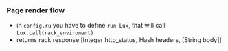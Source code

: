 ### Page render flow

* in `config.ru` you have to define `run Lux`, that will call `Lux.call(rack_enviroment)`
* returns rack response [Integer http_status, Hash headers, [String body]]

